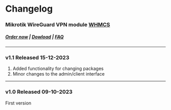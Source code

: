 # Changelog

### Mikrotik WireGuard VPN module **[WHMCS](https://puqcloud.com/link.php?id=77)** 

#####  [Order now](https://puqcloud.com/index.php?rp=/store/whmcs-module-mikrotik-wireguard-vpn) | [Dowload](https://download.puqcloud.com/WHMCS/servers/PUQ_WHMCS-Mikrotik-WireGuard-VPN/) | [FAQ](https://faq.puqcloud.com/)

- - - - - -

### v1.1 Released 15-12-2023

1. Added functionality for changing packages
2. Minor changes to the admin/client interface

- - - - - -

### v1.0 Released 09-10-2023

First version
